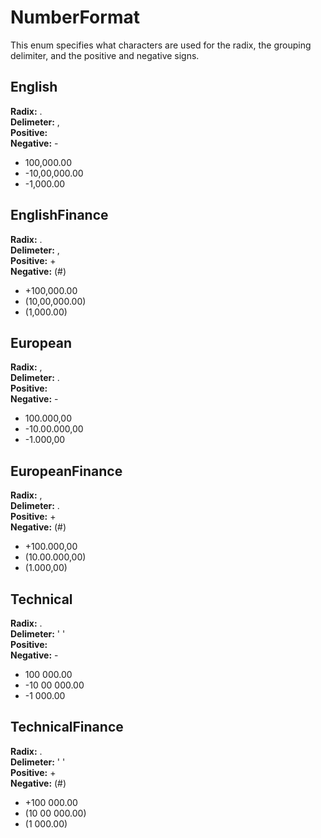 # NumberFormat

This enum specifies what characters are used for the radix, the grouping delimiter, and the positive and negative signs.

## English

**Radix:** .  
**Delimeter:** ,  
**Positive:**  
**Negative:** -

- 100,000.00
- -10,00,000.00
- -1,000.00

## EnglishFinance

**Radix:** .  
**Delimeter:** ,  
**Positive:** +  
**Negative:** (#)

- +100,000.00
- (10,00,000.00)
- (1,000.00)

## European

**Radix:** ,  
**Delimeter:** .  
**Positive:**  
**Negative:** -

- 100.000,00
- -10.00.000,00
- -1.000,00

## EuropeanFinance

**Radix:** ,  
**Delimeter:** .  
**Positive:** +  
**Negative:** (#)

- +100.000,00
- (10.00.000,00)
- (1.000,00)

## Technical

**Radix:** .  
**Delimeter:** ' '  
**Positive:**  
**Negative:** -

- 100 000.00
- -10 00 000.00
- -1 000.00

## TechnicalFinance

**Radix:** .  
**Delimeter:** ' '  
**Positive:** +  
**Negative:** (#)

- +100 000.00
- (10 00 000.00)
- (1 000.00)